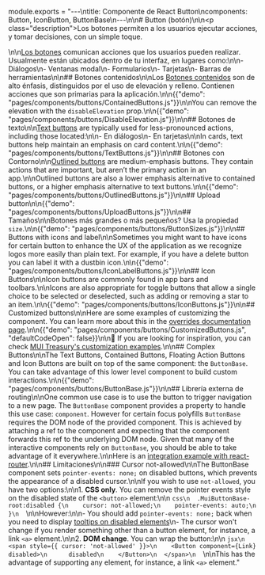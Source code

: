 module.exports = "---\ntitle: Componente de React Button\ncomponents: Button, IconButton, ButtonBase\n---\n\n# Button (botón)\n\n<p class=\"description\">Los botones permiten a los usuarios ejecutar acciones, y tomar decisiones, con un simple toque.</p>\n\n[Los botones](https://material.io/design/components/buttons.html) comunican acciones que los usuarios pueden realizar. Usualmente están ubicados dentro de tu interfaz, en lugares como:\n\n- Diálogos\n- Ventanas modal\n- Formularios\n- Tarjetas\n- Barras de herramientas\n\n## Botones contenidos\n\nLos [Botones contenidos](https://material.io/design/components/buttons.html#contained-button) son de alto énfasis, distinguidos por el uso de elevación y relleno. Contienen acciones que son primarias para la aplicación.\n\n{{\"demo\": \"pages/components/buttons/ContainedButtons.js\"}}\n\nYou can remove the elevation with the `disableElevation` prop.\n\n{{\"demo\": \"pages/components/buttons/DisableElevation.js\"}}\n\n## Botones de texto\n\n[Text buttons](https://material.io/design/components/buttons.html#text-button) are typically used for less-pronounced actions, including those located:\n\n- En diálogos\n- En tarjetas\n\nIn cards, text buttons help maintain an emphasis on card content.\n\n{{\"demo\": \"pages/components/buttons/TextButtons.js\"}}\n\n## Botones con Contorno\n\n[Outlined buttons](https://material.io/design/components/buttons.html#outlined-button) are medium-emphasis buttons. They contain actions that are important, but aren’t the primary action in an app.\n\nOutlined buttons are also a lower emphasis alternative to contained buttons, or a higher emphasis alternative to text buttons.\n\n{{\"demo\": \"pages/components/buttons/OutlinedButtons.js\"}}\n\n## Upload button\n\n{{\"demo\": \"pages/components/buttons/UploadButtons.js\"}}\n\n## Tamaños\n\nBotones más grandes o más pequeños? Usa la propiedad `size`.\n\n{{\"demo\": \"pages/components/buttons/ButtonSizes.js\"}}\n\n## Buttons with icons and label\n\nSometimes you might want to have icons for certain button to enhance the UX of the application as we recognize logos more easily than plain text. For example, if you have a delete button you can label it with a dustbin icon.\n\n{{\"demo\": \"pages/components/buttons/IconLabelButtons.js\"}}\n\n## Icon Buttons\n\nIcon buttons are commonly found in app bars and toolbars.\n\nIcons are also appropriate for toggle buttons that allow a single choice to be selected or deselected, such as adding or removing a star to an item.\n\n{{\"demo\": \"pages/components/buttons/IconButtons.js\"}}\n\n## Customized buttons\n\nHere are some examples of customizing the component. You can learn more about this in the [overrides documentation page](/customization/components/).\n\n{{\"demo\": \"pages/components/buttons/CustomizedButtons.js\", \"defaultCodeOpen\": false}}\n\n👑 If you are looking for inspiration, you can check [MUI Treasury's customization examples](https://mui-treasury.com/components/button).\n\n## Complex Buttons\n\nThe Text Buttons, Contained Buttons, Floating Action Buttons and Icon Buttons are built on top of the same component: the `ButtonBase`. You can take advantage of this lower level component to build custom interactions.\n\n{{\"demo\": \"pages/components/buttons/ButtonBase.js\"}}\n\n## Librería externa de routing\n\nOne common use case is to use the button to trigger navigation to a new page. The `ButtonBase` component provides a property to handle this use case: `component`. However for certain focus polyfills `ButtonBase` requires the DOM node of the provided component. This is achieved by attaching a ref to the component and expecting that the component forwards this ref to the underlying DOM node. Given that many of the interactive components rely on `ButtonBase`, you should be able to take advantage of it everywhere.\n\nHere is an [integration example with react-router](/guides/composition/#button).\n\n## Limitaciones\n\n### Cursor not-allowed\n\nThe ButtonBase component sets `pointer-events: none;` on disabled buttons, which prevents the appearance of a disabled cursor.\n\nIf you wish to use `not-allowed`, you have two options:\n\n1. **CSS only**. You can remove the pointer events style on the disabled state of the `<button>` element:\n\n  ```css\n  .MuiButtonBase-root:disabled {\n    cursor: not-allowed;\n    pointer-events: auto;\n  }\n  ```\n\nHowever:\n\n- You should add `pointer-events: none;` back when you need to display [tooltips on disabled elements](/components/tooltips/#disabled-elements)\n- The cursor won't change if you render something other than a button element, for instance, a link `<a>` element.\n\n2. **DOM change**. You can wrap the button:\n\n  ```jsx\n  <span style={{ cursor: 'not-allowed' }}>\n    <Button component={Link} disabled>\n      disabled\n    </Button>\n  </span>\n  ```\n\nThis has the advantage of supporting any element, for instance, a link `<a>` element."